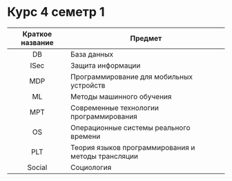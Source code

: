 # Курс 4 семетр 1

| Краткое название | Предмет                                            |
| :--------------: | -------------------------------------------------- |
|        DB        | База данных                                        |
|       ISec       | Защита информации                                  |
|       MDP        | Программирование для мобильных устройств           |
|        ML        | Методы машинного обучения                          |
|       MPT        | Современные технологии программирования            |
|        OS        | Операционные системы реального времени             |
|       PLT        | Теория языков программирования и методы трансляции |
|      Social      | Социология                                         |
